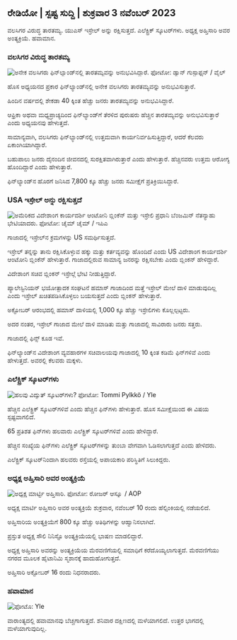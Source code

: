 ## ರೇಡಿಯೋ \| ಸ್ಪಷ್ಟ ಸುದ್ದಿ \| ಶುಕ್ರವಾರ 3 ನವೆಂಬರ್ 2023

ವಲಸಿಗರ ವಿರುದ್ಧ ತಾರತಮ್ಯ. ಯುಎಸ್ ಇಸ್ರೇಲ್ ಅನ್ನು ರಕ್ಷಿಸುತ್ತದೆ. ಎಲೆಕ್ಟ್ರಿಕ್ ಸ್ಕೂಟರ್‌ಗಳು. ಅಧ್ಯಕ್ಷ ಅಹ್ತಿಸಾರಿ ಅವರ ಅಂತ್ಯಕ್ರಿಯೆ. ಹವಾಮಾನ.

### ವಲಸಿಗರ ವಿರುದ್ಧ ತಾರತಮ್ಯ

![ಅನೇಕ ವಲಸಿಗರು ಫಿನ್‌ಲ್ಯಾಂಡ್‌ನಲ್ಲಿ ತಾರತಮ್ಯವನ್ನು ಅನುಭವಿಸಿದ್ದಾರೆ. ಫೋಟೋ: ಡ್ಯಾನ್ ಗುಸ್ಟಾಫ್ಸನ್ / ವೈಲ್](https://images.cdn.yle.fi/image/upload/c_crop,h_1080,w_1919,x_0,y_0/ar_1.77777777777777777,c_fill,g_fill,g_faces/wd_10,wd_0q_auto:eco/f_auto/fl_lossy/v1693477380/39-116537864f0696340afe)

ಹೊಸ ಅಧ್ಯಯನದ ಪ್ರಕಾರ ಫಿನ್‌ಲ್ಯಾಂಡ್‌ನಲ್ಲಿ ಅನೇಕ ವಲಸಿಗರು ತಾರತಮ್ಯವನ್ನು ಅನುಭವಿಸುತ್ತಾರೆ.

ಹಿಂದಿನ ವರ್ಷದಲ್ಲಿ ಶೇಕಡಾ 40 ಕ್ಕಿಂತ ಹೆಚ್ಚು ಜನರು ತಾರತಮ್ಯವನ್ನು ಅನುಭವಿಸಿದ್ದಾರೆ.

ಆಫ್ರಿಕಾ ಅಥವಾ ಮಧ್ಯಪ್ರಾಚ್ಯದಿಂದ ಫಿನ್‌ಲ್ಯಾಂಡ್‌ಗೆ ತೆರಳಿದ ಪುರುಷರು ಹೆಚ್ಚಿನ ತಾರತಮ್ಯವನ್ನು ಅನುಭವಿಸುತ್ತಾರೆ ಎಂದು ಅಧ್ಯಯನವು ಹೇಳುತ್ತದೆ.

ಸಾಮಾನ್ಯವಾಗಿ, ವಲಸಿಗರು ಫಿನ್‌ಲ್ಯಾಂಡ್‌ನಲ್ಲಿ ಉತ್ತಮವಾಗಿ ಕಾರ್ಯನಿರ್ವಹಿಸುತ್ತಿದ್ದಾರೆ, ಆದರೆ ಕೆಲವರು ಏಕಾಂಗಿಯಾಗಿದ್ದಾರೆ.

ಬಹುಪಾಲು ಜನರು ದೈನಂದಿನ ಜೀವನದಲ್ಲಿ ಸುರಕ್ಷಿತವಾಗಿರುತ್ತಾರೆ ಎಂದು ಹೇಳುತ್ತಾರೆ. ಹೆಚ್ಚಿನವರು ಉತ್ತಮ ಆರೋಗ್ಯ ಹೊಂದಿದ್ದಾರೆ ಎಂದು ಹೇಳುತ್ತಾರೆ.

ಫಿನ್‌ಲ್ಯಾಂಡ್‌ನ ಹೊರಗೆ ಜನಿಸಿದ 7,800 ಕ್ಕೂ ಹೆಚ್ಚು ಜನರು ಸಮೀಕ್ಷೆಗೆ ಪ್ರತಿಕ್ರಿಯಿಸಿದ್ದಾರೆ.

### USA ಇಸ್ರೇಲ್ ಅನ್ನು ರಕ್ಷಿಸುತ್ತದೆ

![ಅಮೆರಿಕದ ವಿದೇಶಾಂಗ ಕಾರ್ಯದರ್ಶಿ ಆಂಟೋನಿ ಬ್ಲಿಂಕೆನ್ ಮತ್ತು ಇಸ್ರೇಲಿ ಪ್ರಧಾನಿ ಬೆಂಜಮಿನ್ ನೆತನ್ಯಾಹು ಭೇಟಿಯಾದರು. ಫೋಟೋ: ಚೈಮ್ ಚೈಮ್ / ಇಪಿಎ](https://images.cdn.yle.fi/image/upload/c_crop,h_1178,w_2095,x_0,y_45/ar_1.7777777777777777,c_fill,g_faces/wh_120,wh_620,wh_6751q_auto:eco/f_auto/fl_lossy/v1697558051/39-1187709652eacaa1698e)

ಗಾಜಾದಲ್ಲಿ ಇಸ್ರೇಲ್‌ನ ಕ್ರಮಗಳನ್ನು US ಸಮರ್ಥಿಸುತ್ತದೆ.

ಇಸ್ರೇಲ್ ತನ್ನನ್ನು ತಾನು ರಕ್ಷಿಸಿಕೊಳ್ಳುವ ಹಕ್ಕು ಮತ್ತು ಕರ್ತವ್ಯವನ್ನು ಹೊಂದಿದೆ ಎಂದು US ವಿದೇಶಾಂಗ ಕಾರ್ಯದರ್ಶಿ ಆಂಟೋನಿ ಬ್ಲಿಂಕೆನ್ ಹೇಳುತ್ತಾರೆ. ಗಾಜಾದಲ್ಲಿರುವ ಸಾಮಾನ್ಯ ಜನರನ್ನು ರಕ್ಷಿಸಬೇಕು ಎಂದು ಬ್ಲಿಂಕನ್ ಹೇಳಿದ್ದಾರೆ.

ವಿದೇಶಾಂಗ ಸಚಿವ ಬ್ಲಿಂಕನ್ ಇಸ್ರೇಲ್ಗೆ ಭೇಟಿ ನೀಡುತ್ತಿದ್ದಾರೆ.

ಪ್ಯಾಲೇಸ್ಟಿನಿಯನ್ ಭಯೋತ್ಪಾದಕ ಸಂಘಟನೆ ಹಮಾಸ್ ಗಾಜಾದಿಂದ ಮತ್ತೆ ಇಸ್ರೇಲ್ ಮೇಲೆ ದಾಳಿ ಮಾಡುವುದಿಲ್ಲ ಎಂದು ಇಸ್ರೇಲ್ ಖಚಿತಪಡಿಸಿಕೊಳ್ಳಲು ಬಯಸುತ್ತದೆ ಎಂದು ಬ್ಲಿಂಕನ್ ಹೇಳುತ್ತಾರೆ.

ಅಕ್ಟೋಬರ್ ಆರಂಭದಲ್ಲಿ ಹಮಾಸ್ ದಾಳಿಯಲ್ಲಿ 1,000 ಕ್ಕೂ ಹೆಚ್ಚು ಇಸ್ರೇಲಿಗಳು ಕೊಲ್ಲಲ್ಪಟ್ಟರು.

ಅದರ ನಂತರ, ಇಸ್ರೇಲ್ ಗಾಜಾದ ಮೇಲೆ ದಾಳಿ ಮಾಡಿತು ಮತ್ತು ಗಾಜಾದಲ್ಲಿ ಸಾವಿರಾರು ಜನರು ಸತ್ತರು.

ಗಾಜಾದಲ್ಲಿ ಫಿನ್ಸ್ ಕೂಡ ಇವೆ.

ಫಿನ್‌ಲ್ಯಾಂಡ್‌ನ ವಿದೇಶಾಂಗ ವ್ಯವಹಾರಗಳ ಸಚಿವಾಲಯವು ಗಾಜಾದಲ್ಲಿ 10 ಕ್ಕಿಂತ ಕಡಿಮೆ ಫಿನ್‌ಗಳಿವೆ ಎಂದು ಹೇಳುತ್ತದೆ. ಅವರಲ್ಲಿ ಕೆಲವರು ಮಕ್ಕಳು.

### ಎಲೆಕ್ಟ್ರಿಕ್ ಸ್ಕೂಟರ್‌ಗಳು

![ಹಲವು ವಿದ್ಯುತ್ ಸ್ಕೂಟರ್‌ಗಳು? ಫೋಟೋ: Tommi Pylkkö / Yle](https://images.cdn.yle.fi/image/upload/c_crop,h_2268,w_4032,x_0,y_378/ar_1.77777777777777777,c_fill,g_777,c_fill,g_705q_auto:eco/f_auto/fl_lossy/v1629190662/39-842535611aab23cf6db)

ಹೆಚ್ಚಿನ ಎಲೆಕ್ಟ್ರಿಕ್ ಸ್ಕೂಟರ್‌ಗಳಿವೆ ಎಂದು ಹೆಚ್ಚಿನ ಫಿನ್‌ಗಳು ಹೇಳುತ್ತಾರೆ. ಹೊಸ ಸಮೀಕ್ಷೆಯಿಂದ ಈ ವಿಷಯ ಸ್ಪಷ್ಟವಾಗಲಿದೆ.

65 ಪ್ರತಿಶತ ಫಿನ್‌ಗಳು ಹಲವಾರು ಎಲೆಕ್ಟ್ರಿಕ್ ಸ್ಕೂಟರ್‌ಗಳಿವೆ ಎಂದು ಹೇಳಿದ್ದಾರೆ.

ಹೆಚ್ಚಿನ ಸಂಖ್ಯೆಯ ಫಿನ್‌ಗಳು ಎಲೆಕ್ಟ್ರಿಕ್ ಸ್ಕೂಟರ್‌ಗಳನ್ನು ತುಂಬಾ ವೇಗವಾಗಿ ಓಡಿಸಲಾಗುತ್ತದೆ ಎಂದು ಹೇಳಿದರು.

ಎಲೆಕ್ಟ್ರಿಕ್ ಸ್ಕೂಟರ್‌ನಿಂದಾಗಿ ಹಲವರು ರಸ್ತೆಯಲ್ಲಿ ಅಪಾಯಕಾರಿ ಪರಿಸ್ಥಿತಿಗೆ ಸಿಲುಕಿದ್ದರು.

### ಅಧ್ಯಕ್ಷ ಅಹ್ತಿಸಾರಿ ಅವರ ಅಂತ್ಯಕ್ರಿಯೆ

![ಅಧ್ಯಕ್ಷ ಮಾರ್ಟ್ಟಿ ಅಹ್ತಿಸಾರಿ. ಫೋಟೋ: ರೋಜರ್ ಆಸ್ಕ್ಯೂ / AOP](https://images.cdn.yle.fi/image/upload/c_crop,h_3238,w_5757,x_259,y_350/ar_1.77777777777777777,c_fill,g_2750,d_175q_auto:eco/f_auto/fl_lossy/v1697440152/39-1186733652ce1167d3e9)

ಅಧ್ಯಕ್ಷ ಮಾರ್ಟಿ ಅಹ್ತಿಸಾರಿ ಅವರ ಅಂತ್ಯಕ್ರಿಯೆ ಶುಕ್ರವಾರ, ನವೆಂಬರ್ 10 ರಂದು ಹೆಲ್ಸಿಂಕಿಯಲ್ಲಿ ನಡೆಯಲಿದೆ.

ಅಹ್ತಿಸಾರಿಯ ಅಂತ್ಯಕ್ರಿಯೆಗೆ 800 ಕ್ಕೂ ಹೆಚ್ಚು ಅತಿಥಿಗಳನ್ನು ಆಹ್ವಾನಿಸಲಾಗಿದೆ.

ಪ್ರಸ್ತುತ ಅಧ್ಯಕ್ಷ ಸೌಲಿ ನಿನಿಸ್ಟೊ ಅಂತ್ಯಕ್ರಿಯೆಯಲ್ಲಿ ಭಾಷಣ ಮಾಡಲಿದ್ದಾರೆ.

ಅಧ್ಯಕ್ಷ ಅಹ್ತಿಸಾರಿ ಅವರನ್ನು ಅಂತ್ಯಕ್ರಿಯೆಯ ಮೆರವಣಿಗೆಯಲ್ಲಿ ಸಮಾಧಿಗೆ ಕರೆದೊಯ್ಯಲಾಗುತ್ತದೆ. ಮೆರವಣಿಗೆಯು ನಗರದ ಮೂಲಕ ಹೈಟಾನಿಮಿ ಸ್ಮಶಾನಕ್ಕೆ ಹಾದುಹೋಗುತ್ತದೆ.

ಅಹ್ತಿಸಾರಿ ಅಕ್ಟೋಬರ್ 16 ರಂದು ನಿಧನರಾದರು.

### ಹವಾಮಾನ

![ ಫೋಟೊ: Yle](https://images.cdn.yle.fi/image/upload/c_crop,h_1080,w_1919,x_0,y_0/ar_1.777777777777777,c_fill,g_faces,h12675.to:eco/f_auto/fl_lossy/v1699023031/39-11957186545088dc4556)

ವಾರಾಂತ್ಯದಲ್ಲಿ ಹವಾಮಾನವು ಬೆಚ್ಚಗಾಗುತ್ತದೆ. ಶನಿವಾರ ದಕ್ಷಿಣದಲ್ಲಿ ಮಳೆಯಾಗಲಿದೆ. ಉತ್ತರ ಭಾಗದಲ್ಲಿ ಮಳೆಯಾಗುವುದಿಲ್ಲ.